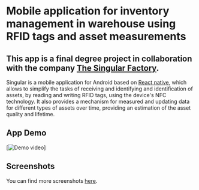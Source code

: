 # Mobile application for inventory management in warehouse using RFID tags and asset measurements

## This app is a final degree project in collaboration with the company [The Singular Factory](https://singularfactory.com).

Singular is a mobile application for Android based on [React native](https://reactnative.dev), which allows to simplify the tasks of receiving and identifying
and identification of assets, by reading and writing RFID tags,
using the device's NFC technology. It also provides a mechanism for measured
and updating data for different types of assets over time, providing an estimation of the asset quality and lifetime.

## App Demo

[![Demo video](https://drive.google.com/drive/folders/1CN4qVrlsih8DfJZj_Ue5bgEnM6hJCRDA?usp=sharing)]

## Screenshots

You can find more screenshots [here](/public/screenshots/).
